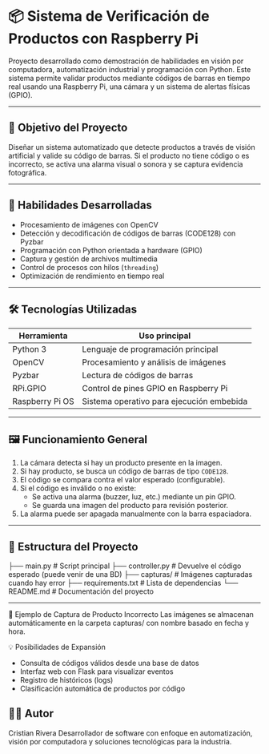 # 📦 Sistema de Verificación de Productos con Raspberry Pi

Proyecto desarrollado como demostración de habilidades en visión por computadora, automatización industrial y programación con Python. Este sistema permite validar productos mediante códigos de barras en tiempo real usando una Raspberry Pi, una cámara y un sistema de alertas físicas (GPIO).

---

## 🎯 Objetivo del Proyecto

Diseñar un sistema automatizado que detecte productos a través de visión artificial y valide su código de barras. Si el producto no tiene código o es incorrecto, se activa una alarma visual o sonora y se captura evidencia fotográfica.

---

## 🧠 Habilidades Desarrolladas

- Procesamiento de imágenes con OpenCV
- Detección y decodificación de códigos de barras (CODE128) con Pyzbar
- Programación con Python orientada a hardware (GPIO)
- Captura y gestión de archivos multimedia
- Control de procesos con hilos (`threading`)
- Optimización de rendimiento en tiempo real

---

## 🛠 Tecnologías Utilizadas

| Herramienta      | Uso principal                            |
|------------------|------------------------------------------|
| Python 3         | Lenguaje de programación principal       |
| OpenCV           | Procesamiento y análisis de imágenes     |
| Pyzbar           | Lectura de códigos de barras             |
| RPi.GPIO         | Control de pines GPIO en Raspberry Pi    |
| Raspberry Pi OS  | Sistema operativo para ejecución embebida|

---

## 🖼 Funcionamiento General

1. La cámara detecta si hay un producto presente en la imagen.
2. Si hay producto, se busca un código de barras de tipo `CODE128`.
3. El código se compara contra el valor esperado (configurable).
4. Si el código es inválido o no existe:
   - Se activa una alarma (buzzer, luz, etc.) mediante un pin GPIO.
   - Se guarda una imagen del producto para revisión posterior.
5. La alarma puede ser apagada manualmente con la barra espaciadora.

---

## 📂 Estructura del Proyecto

├── main.py # Script principal
├── controller.py # Devuelve el código esperado (puede venir de una BD)
├── capturas/ # Imágenes capturadas cuando hay error
├── requirements.txt # Lista de dependencias
└── README.md # Documentación del proyecto

---


📸 Ejemplo de Captura de Producto Incorrecto
Las imágenes se almacenan automáticamente en la carpeta capturas/ con nombre basado en fecha y hora.

💡 Posibilidades de Expansión

* Consulta de códigos válidos desde una base de datos
* Interfaz web con Flask para visualizar eventos
* Registro de históricos (logs)
* Clasificación automática de productos por código

## 👨‍💻 Autor

Cristian Rivera
Desarrollador de software con enfoque en automatización, visión por computadora y soluciones tecnológicas para la industria.


